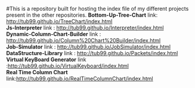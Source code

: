 #This is a repository built for hosting the index file of my different projects present in the other repositories.
<b>Bottom-Up-Tree-Chart</b> link: http://tub99.github.io/TreeChart/index.html<br>
<b>Js-Interpreter</b> link : http://tub99.github.io/Interpreter/index.html<br>
<b>Dynamic-Column-Chart-Builder</b> link : http://tub99.github.io/Column%20Chart%20Builder/index.html<br>
<b>Job-Simulator</b> link : http://tub99.github.io/JobSimulator/index.html<br>
<b>DataStructure-Library</b> link : http://tub99.github.io/Packets/index.html<br>
<b>Virtual KeyBoard Generator</b> link :http://tub99.github.io/VirtualKeyboard/index.html<br>
<b>Real Time Column Chart</b> link:http://tub99.github.io/RealTimeColumnChart/index.html
